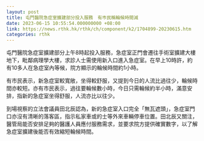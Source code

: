 ```yaml
---
layout: post
title: 屯門醫院急症室擴建部分投入服務　有巿民稱輪候時間減
date: 2023-06-15 10:55:54.000000000 +08:00
link: https://news.rthk.hk/rthk/ch/component/k2/1704899-20230615.htm
categories: rthk
---
```


屯門醫院急症室擴建部分上午8時起投入服務，急症室正門會遷往手術室擴建大樓地下，毗鄰病理學大樓，求診人士需使用新入口進入急症室。在早上10時許，約有10多人在急症室內等候，院方顯示的輪候時間約1小時。

有市民表示，新急症室較寬敞，坐得較舒服，又提到今日的人流比過往少，輪候時間亦較短。亦有市民表示，過往要輪候數小時，今日只需輪候約半小時，滿意安排，指新的急症室坐得舒服，人流亦比以往少。

到場視察的立法會議員田北辰認為，新的急症室入口完全「無瓦遮頭」，急症室門口亦沒有清晰的落客區，指示私家車或的士等外來車輛停車位置。田北辰又關注，醫管局能否安排足夠的醫護人員應付服務需求，並要求院方提供確實數字，以了解急症室擴建後能否有效縮短輪候時間。
